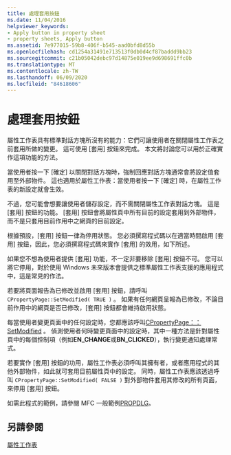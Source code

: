 ```yaml
---
title: 處理套用按鈕
ms.date: 11/04/2016
helpviewer_keywords:
- Apply button in property sheet
- property sheets, Apply button
ms.assetid: 7e977015-59b8-406f-b545-aad0bfd8d55b
ms.openlocfilehash: cd1254a31491e713513f0db0d4cf87baddd9bb23
ms.sourcegitcommit: c21b05042debc97d14875e019ee9d698691ffc0b
ms.translationtype: MT
ms.contentlocale: zh-TW
ms.lasthandoff: 06/09/2020
ms.locfileid: "84618606"
---
```

# <a name="handling-the-apply-button"></a>處理套用按鈕

屬性工作表具有標準對話方塊所沒有的能力：它們可讓使用者在關閉屬性工作表之前套用所做的變更。 這可使用 [套用] 按鈕來完成。 本文將討論您可以用於正確實作這項功能的方法。

當使用者按一下 [確定] 以關閉對話方塊時，強制回應對話方塊通常會將設定值套用至外部物件。 這也適用於屬性工作表：當使用者按一下 [確定] 時，在屬性工作表的新設定就會生效。

不過，您可能會想要讓使用者儲存設定，而不需關閉屬性工作表對話方塊。 這是 [套用] 按鈕的功能。 [套用] 按鈕會將屬性頁中所有目前的設定套用到外部物件，而不是只套用目前作用中之網頁的目前設定。

根據預設，[套用] 按鈕一律為停用狀態。 您必須撰寫程式碼以在適當時間啟用 [套用] 按鈕，因此，您必須撰寫程式碼來實作 [套用] 的效用，如下所述。

如果您不想為使用者提供 [套用] 功能，不一定非要移除 [套用] 按鈕不可。 您可以將它停用，對於使用 Windows 未來版本會提供之標準屬性工作表支援的應用程式中，這是常見的作法。

若要將頁面報告為已修改並啟用 [套用] 按鈕，請呼叫 `CPropertyPage::SetModified( TRUE )` 。 如果有任何網頁呈報為已修改，不論目前作用中的網頁是否已修改，[套用] 按鈕都會維持啟用狀態。

每當使用者變更頁面中的任何設定時，您都應該呼叫[CPropertyPage：： SetModified](reference/cpropertypage-class.md#setmodified) 。 偵測使用者何時變更頁面中的設定時，其中一種方法是針對屬性頁中的每個控制項（例如**EN_CHANGE**或**BN_CLICKED**），執行變更通知處理常式。

若要實作 [套用] 按鈕的功用，屬性工作表必須呼叫其擁有者，或者應用程式的其他外部物件，如此就可套用目前屬性頁中的設定。 同時，屬性工作表應該透過呼叫 `CPropertyPage::SetModified( FALSE )` 對外部物件套用其修改的所有頁面，來停用 [套用] 按鈕。

如需此程式的範例，請參閱 MFC 一般範例[PROPDLG](../overview/visual-cpp-samples.md)。

## <a name="see-also"></a>另請參閱

[屬性工作表](property-sheets-mfc.md)
